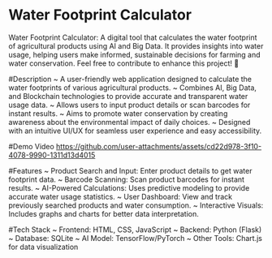 # Water Footprint Calculator
Water Footprint Calculator: A digital tool that calculates the water footprint of agricultural products using AI and Big Data. It provides insights into water usage, helping users make informed, sustainable decisions for farming and water conservation. Feel free to contribute to enhance this project! 🌱


#Description
~ A user-friendly web application designed to calculate the water footprints of various agricultural products.
~ Combines AI, Big Data, and Blockchain technologies to provide accurate and transparent water usage data.
~ Allows users to input product details or scan barcodes for instant results.
~ Aims to promote water conservation by creating awareness about the environmental impact of daily choices.
~ Designed with an intuitive UI/UX for seamless user experience and easy accessibility.

#Demo Video 
https://github.com/user-attachments/assets/cd22d978-3f10-4078-9990-1311d13d4015

#Features
~ Product Search and Input: Enter product details to get water footprint data.
~ Barcode Scanning: Scan product barcodes for instant results.
~ AI-Powered Calculations: Uses predictive modeling to provide accurate water usage statistics.
~ User Dashboard: View and track previously searched products and water consumption.
~ Interactive Visuals: Includes graphs and charts for better data interpretation.

#Tech Stack
~ Frontend: HTML, CSS, JavaScript
~ Backend: Python (Flask)
~ Database: SQLite
~ AI Model: TensorFlow/PyTorch
~ Other Tools: Chart.js for data visualization
